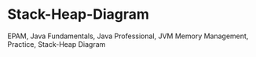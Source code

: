 # Stack-Heap-Diagram
EPAM, Java Fundamentals, Java Professional, JVM Memory Management, Practice, Stack-Heap Diagram
